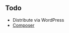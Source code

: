 ## Todo

- Distribute via WordPress
- [Composer](https://roots.io/wordpress-plugins-with-composer/)
